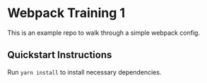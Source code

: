 # Webpack Training 1

This is an example repo to walk through a simple webpack config.

## Quickstart Instructions

Run `yarn install` to install necessary dependencies.
